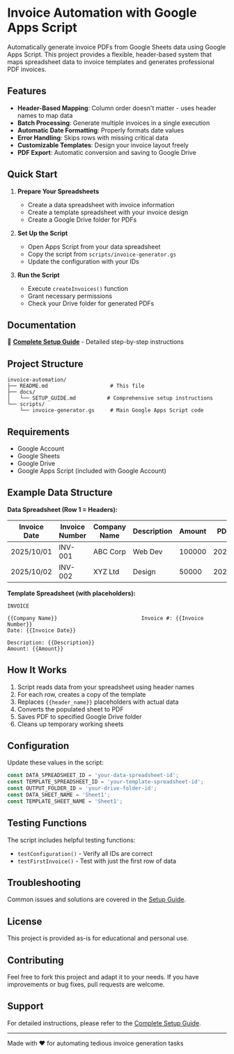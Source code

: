 # Invoice Automation with Google Apps Script

Automatically generate invoice PDFs from Google Sheets data using Google Apps Script. This project provides a flexible, header-based system that maps spreadsheet data to invoice templates and generates professional PDF invoices.

## Features

- **Header-Based Mapping**: Column order doesn't matter - uses header names to map data
- **Batch Processing**: Generate multiple invoices in a single execution
- **Automatic Date Formatting**: Properly formats date values
- **Error Handling**: Skips rows with missing critical data
- **Customizable Templates**: Design your invoice layout freely
- **PDF Export**: Automatic conversion and saving to Google Drive

## Quick Start

1. **Prepare Your Spreadsheets**
   - Create a data spreadsheet with invoice information
   - Create a template spreadsheet with your invoice design
   - Create a Google Drive folder for PDFs

2. **Set Up the Script**
   - Open Apps Script from your data spreadsheet
   - Copy the script from `scripts/invoice-generator.gs`
   - Update the configuration with your IDs

3. **Run the Script**
   - Execute `createInvoices()` function
   - Grant necessary permissions
   - Check your Drive folder for generated PDFs

## Documentation

📖 **[Complete Setup Guide](docs/SETUP_GUIDE.md)** - Detailed step-by-step instructions

## Project Structure

```
invoice-automation/
├── README.md                    # This file
├── docs/
│   └── SETUP_GUIDE.md          # Comprehensive setup instructions
└── scripts/
    └── invoice-generator.gs     # Main Google Apps Script code
```

## Requirements

- Google Account
- Google Sheets
- Google Drive
- Google Apps Script (included with Google Account)

## Example Data Structure

**Data Spreadsheet (Row 1 = Headers):**

| Invoice Date | Invoice Number | Company Name | Description | Amount | PDF Filename |
|--------------|----------------|--------------|-------------|--------|--------------|
| 2025/10/01   | INV-001        | ABC Corp     | Web Dev     | 100000 | 20251001_ABC |
| 2025/10/02   | INV-002        | XYZ Ltd      | Design      | 50000  | 20251002_XYZ |

**Template Spreadsheet (with placeholders):**

```
INVOICE

{{Company Name}}                           Invoice #: {{Invoice Number}}
Date: {{Invoice Date}}

Description: {{Description}}
Amount: {{Amount}}
```

## How It Works

1. Script reads data from your spreadsheet using header names
2. For each row, creates a copy of the template
3. Replaces `{{header_name}}` placeholders with actual data
4. Converts the populated sheet to PDF
5. Saves PDF to specified Google Drive folder
6. Cleans up temporary working sheets

## Configuration

Update these values in the script:

```javascript
const DATA_SPREADSHEET_ID = 'your-data-spreadsheet-id';
const TEMPLATE_SPREADSHEET_ID = 'your-template-spreadsheet-id';
const OUTPUT_FOLDER_ID = 'your-drive-folder-id';
const DATA_SHEET_NAME = 'Sheet1';
const TEMPLATE_SHEET_NAME = 'Sheet1';
```

## Testing Functions

The script includes helpful testing functions:

- `testConfiguration()` - Verify all IDs are correct
- `testFirstInvoice()` - Test with just the first row of data

## Troubleshooting

Common issues and solutions are covered in the [Setup Guide](docs/SETUP_GUIDE.md#troubleshooting).

## License

This project is provided as-is for educational and personal use.

## Contributing

Feel free to fork this project and adapt it to your needs. If you have improvements or bug fixes, pull requests are welcome.

## Support

For detailed instructions, please refer to the [Complete Setup Guide](docs/SETUP_GUIDE.md).

---

Made with ❤️ for automating tedious invoice generation tasks
